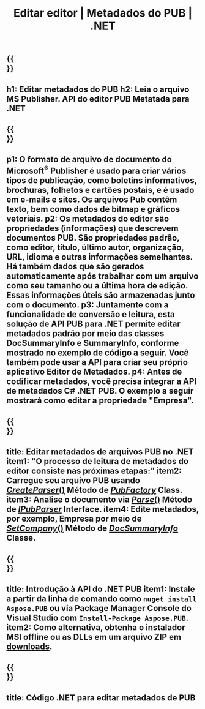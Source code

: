 ﻿---
translation: true
template: /_templates/metadata-net.md
title: Editar editor | Metadados do PUB | .NET
description: Leia metadados do editor usando a solução de API PUB .NET. A API C# .NET nativa fornece acesso às propriedades SummaryInfo e DocSummaryInfo.
url: /net/metadata/pub/
metakeywords: editar metadados do pub net, metadados do arquivo pub C#, editor de metadados do editor .net, ler metadados do arquivo pub C#, ler metadados do pub .net
family: pub
platformtag: net
feature: metadata
aliases: /net/metadados/
---

{{<section banner>}}
---
h1: Editar metadados do PUB
h2: Leia o arquivo MS Publisher. API do editor PUB Metatada para .NET
---

{{<section overview>}}
---
p1: O formato de arquivo de documento do Microsoft<sup>®</sup> Publisher é usado para criar vários tipos de publicação, como boletins informativos, brochuras, folhetos e cartões postais, e é usado em e-mails e sites. Os arquivos Pub contêm texto, bem como dados de bitmap e gráficos vetoriais.
p2: Os metadados do editor são propriedades (informações) que descrevem documentos PUB. São propriedades padrão, como editor, título, último autor, organização, URL, idioma e outras informações semelhantes. Há também dados que são gerados automaticamente após trabalhar com um arquivo como seu tamanho ou a última hora de edição. Essas informações úteis são armazenadas junto com o documento.
p3: Juntamente com a funcionalidade de conversão e leitura, esta solução de API PUB para .NET permite editar metadados padrão por meio das classes DocSummaryInfo e SummaryInfo, conforme mostrado no exemplo de código a seguir. Você também pode usar a API para criar seu próprio aplicativo Editor de Metadados.
p4: Antes de codificar metadados, você precisa integrar a API de metadados C# .NET PUB. O exemplo a seguir mostrará como editar a propriedade "Empresa".
---

{{<section feature1>}}
---
title: Editar metadados de arquivos PUB no .NET
item1: "O processo de leitura de metadados do editor consiste nas próximas etapas:"
item2: Carregue seu arquivo PUB usando [*CreateParser*()](https://reference.aspose.com/pub/net/aspose.pub/pubfactory//methods/createparser/index) Método de [*PubFactory*](https://reference.aspose.com/pub/net/aspose.pub/pubfactory/) Class.
item3: Analise o documento via [*Parse*()](https://reference.aspose.com/pub/net/aspose.pub/ipubparser//methods/parse) Método de [*IPubParser*](https://reference.aspose.com/pub/net/aspose.pub/ipubparser/) Interface.
item4: Edite metadados, por exemplo, Empresa por meio de [*SetCompany*()](https://reference.aspose.com/pub/net/aspose.pub/docsummaryinfo/methods/setcompany) Método de [*DocSummaryInfo*](https://reference.aspose.com/pub/net/aspose.pub/docsummaryinfo) Classe.
---

{{<section feature2>}}
---
title: Introdução à API do .NET PUB
item1: Instale a partir da linha de comando como ```nuget install Aspose.PUB``` ou via Package Manager Console do Visual Studio com ```Install-Package Aspose.PUB```.
item2: Como alternativa, obtenha o instalador MSI offline ou as DLLs em um arquivo ZIP em [downloads](https://releases.aspose.com/pub/net/).
---

{{<section codeexample>}}
---
title: Código .NET para editar metadados de PUB
---